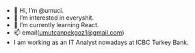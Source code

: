 - 👋 Hi, I’m @umuci.
- 👀 I’m interested in everyshit.
- 🌱 I’m currently learning React.
- 📫 email(umutcanpekgoz1@gmail.com)
- I am working as an IT Analyst nowadays at ICBC Turkey Bank.
  

